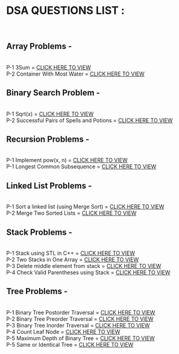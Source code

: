 <h1>DSA QUESTIONS LIST :</h1>
<br>

<h2>Array Problems -</h2>
<br>
P-1 3Sum = <a href="https://github.com/dhruvsharmads0506/DSA-PROBLEM-SOLVE/blob/main/ARRAY/3sum.cpp" target="_blank">CLICK HERE TO VIEW</a><br>
P-2 Container With Most Water = <a href="https://github.com/dhruvsharmads0506/DSA-PROBLEM-SOLVE/blob/main/ARRAY/maxwater.cpp" target="_blank">CLICK HERE TO VIEW</a><br>

<h2>Binary Search Problem -</h2>
<br>
P-1 Sqrt(x) = <a href="https://github.com/dhruvsharmads0506/DSA-PROBLEM-SOLVE/blob/main/Binary%20Search/sqrt.cpp" target="_blank">CLICK HERE TO VIEW</a><br> 
P-2 Successful Pairs of Spells and Potions = <a href="https://github.com/dhruvsharmads0506/DSA-PROBLEM-SOLVE/blob/main/Binary%20Search/SpellsandPotions.cpp" target="_blank">CLICK HERE TO VIEW</a><br>

<h2>Recursion Problems -</h2>
<br>
P-1 Implement pow(x, n) = <a href="https://github.com/dhruvsharmads0506/DSA-PROBLEM-SOLVE/blob/main/Recursion%20Problems/powx%2Cn.cpp" target="_blank">CLICK HERE TO VIEW</a><br>
P-1 Longest Common Subsequence = <a href="https://github.com/dhruvsharmads0506/DSA-PROBLEM-SOLVE/blob/main/Recursion%20Problems/LCS.cpp" target="_blank">CLICK HERE TO VIEW</a><br>

<h2>Linked List Problems -</h2>
<br>
P-1 Sort a linked list (using Merge Sort) = <a href="https://github.com/dhruvsharmads0506/DSA-PROBLEM-SOLVE/blob/main/Link%20-List/MergeSort.cpp" target="_blank">CLICK HERE TO VIEW</a><br>
P-2 Merge Two Sorted Lists = <a href="https://github.com/dhruvsharmads0506/DSA-PROBLEM-SOLVE/blob/main/Link%20-List/mergeList.cpp" target="_blank">CLICK HERE TO VIEW</a><br>

<h2>Stack Problems -</h2>
<br>
P-1 Stack using STL in C++ = <a href="https://github.com/dhruvsharmads0506/DSA-PROBLEM-SOLVE/blob/main/STACK/stl.cpp" target="_blank">CLICK HERE TO VIEW</a><br>
P-2 Two Stacks in One Array = <a href="https://github.com/dhruvsharmads0506/DSA-PROBLEM-SOLVE/blob/main/STACK/twostack.cpp" target="_blank">CLICK HERE TO VIEW</a><br>
P-3 Delete middle element from stack = <a href="https://github.com/dhruvsharmads0506/DSA-PROBLEM-SOLVE/blob/main/STACK/middlelement.cpp" target="_blank">CLICK HERE TO VIEW</a><br>
P-4 Check Valid Parentheses using Stack = <a href="https://github.com/dhruvsharmads0506/DSA-PROBLEM-SOLVE/blob/main/STACK/parenthesis.cpp" target="_blank">CLICK HERE TO VIEW</a><br>

<h2>Tree Problems -</h2>
<br>
P-1 Binary Tree Postorder Traversal = <a href="https://github.com/dhruvsharmads0506/DSA-PROBLEM-SOLVE/blob/main/TREE/PostOrder.cpp" target="_blank">CLICK HERE TO VIEW</a><br>
P-2 Binary Tree Preorder Traversal = <a href="https://github.com/dhruvsharmads0506/DSA-PROBLEM-SOLVE/blob/main/TREE/PreOrder.cpp" target="_blank">CLICK HERE TO VIEW</a><br>
P-3 Binary Tree Inorder Traversal = <a href="https://github.com/dhruvsharmads0506/DSA-PROBLEM-SOLVE/blob/main/TREE/InOrder.cpp" target="_blank">CLICK HERE TO VIEW</a><br>
P-4 Count Leaf Node  = <a href="https://github.com/dhruvsharmads0506/DSA-PROBLEM-SOLVE/blob/main/TREE/CountLeafNodes.cpp" target="_blank">CLICK HERE TO VIEW</a><br>
P-5 Maximum Depth of Binary Tree  = <a href="https://github.com/dhruvsharmads0506/DSA-PROBLEM-SOLVE/blob/main/TREE/HeightOFTree.cpp" target="_blank">CLICK HERE TO VIEW</a><br>
P-5 Same or Identical Tree   = <a href="https://github.com/dhruvsharmads0506/DSA-PROBLEM-SOLVE/blob/main/TREE/SameTree.cpp" target="_blank">CLICK HERE TO VIEW</a><br>
